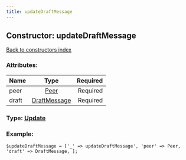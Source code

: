 ```yaml
---
title: updateDraftMessage
---
```

## Constructor: updateDraftMessage  
[Back to constructors index](index.md)



### Attributes:

| Name     |    Type       | Required |
|----------|:-------------:|---------:|
|peer|[Peer](../types/Peer.md) | Required|
|draft|[DraftMessage](../types/DraftMessage.md) | Required|



### Type: [Update](../types/Update.md)


### Example:

```
$updateDraftMessage = ['_' => updateDraftMessage', 'peer' => Peer, 'draft' => DraftMessage, ];
```